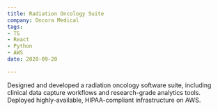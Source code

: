 ```yaml
---
title: Radiation Oncology Suite
company: Oncora Medical
tags:
- TS
- React
- Python
- AWS
date: 2020-09-20

---
```

Designed and developed a radiation oncology software suite, 
including clinical data capture workflows and research-grade analytics tools.
Deployed highly-available, HIPAA-compliant infrastructure on AWS. 